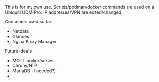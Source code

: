This is for my own use. Scripts/podman/docker commands are used on a Ubiquiti UDM-Pro. IP addresses/VPN are edited/changed.


Containers used so far:
- Netdata
- Glances
- Nginx Proxy Manager

Future idea's:
- MQTT broker/server
- Chrony/NTP
- MariaDB (if needed?)
- 
